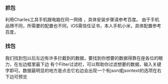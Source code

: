 ### 抓包
利用Charles工具手机跟电脑在同一网络
，具体安装步骤请参考百度。
由于手机品牌不同，所需要的配置也不同，iOS需信任证书，本人手机小米，具体配置参考百度，
### 找包
我们找到包以后左边有许多拦截到的数据，要找到你想要的数据得靠在座各位的眼力，在左边框里最下边
有个Filter过滤栏，可以帮助你过滤想要的数据，输入关键字即可。数据最明显的地方是点击它右边会出现一个有json或jsontext的选项在右下边可预览